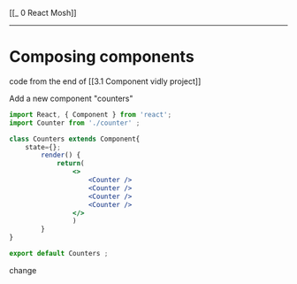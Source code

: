 [[_ 0 React Mosh]]


---
# Composing components
code from the end of [[3.1 Component vidly project]]

Add a new component "counters"
```jsx
import React, { Component } from 'react';
import Counter from './counter' ;

class Counters extends Component{
	state={};
		render() {
			return(
				<>
					<Counter />
					<Counter />
					<Counter />
					<Counter />
				</>
				)
		}
}

export default Counters ;
```

change







